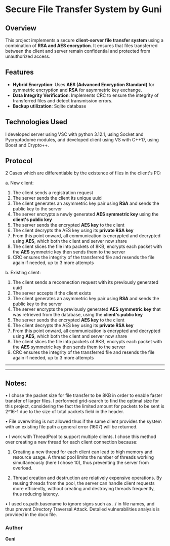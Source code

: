 # Secure File Transfer System by Guni #

## Overview

This project implements a secure **client-server file transfer system** using a combination of **RSA and AES encryption**. It ensures that files transferred between the client and server remain confidential and protected from unauthorized access.

## Features

- **Hybrid Encryption**: Uses **AES (Advanced Encryption Standard)** for symmetric encryption and **RSA** for asymmetric key exchange.
- **Data Integrity Verification**: Implements CRC to ensure the integrity of transferred files and detect transmission errors.
- **Backup utilization**: Sqlite database

## Technologies Used

I developed server using VSC with python 3.12.1, using Socket and Pycryptodome modules, and developed client using VS with C++17, using Boost and Crypto++.

## Protocol 

2 Cases which are differentiable by the existence of files in the client's PC:

a. New client:
1. The client sends a registration request
2. The server sends the client its unique uuid
3. The client generates an asymmetric key pair using **RSA** and sends the public key to the server
4. The server encrypts a newly generated **AES symmetric key** using the **client's public key**
5. The server sends the encrypted **AES key** to the client  
6. The client decrypts the AES key using its **private RSA key**
7. From this point onward, all communication is encrypted and decrypted using **AES**, which both the client and server now share
8. The client slices the file into packets of 8KB, encrypts each packet with the **AES** symmetric key then sends them to the server
9. CRC ensures the integrity of the transferred file and resends the file again if needed, up to 3 more attempts

b. Existing client:
1. The client sends a reconnection request with its previously generated uuid
2. The server accepts if the client exists
3. The client generates an asymmetric key pair using **RSA** and sends the public key to the server
4. The server encrypts the previously generated **AES symmetric key** that was retrieved from the database, using the **client's public key**
5. The server sends the encrypted **AES key** to the client  
6. The client decrypts the AES key using its **private RSA key**
7. From this point onward, all communication is encrypted and decrypted using **AES**, which both the client and server now share
8. The client slices the file into packets of 8KB, encrypts each packet with the **AES** symmetric key then sends them to the server
9. CRC ensures the integrity of the transferred file and resends the file again if needed, up to 3 more attempts

****
---

## Notes:
• I chose the packet size for file transfer to be 8KB in order to enable faster transfer of larger files. I performed grid-search to find the optimal size for this project,
considering the fact the limited amount for packets to be sent is 2^16-1 due to the size of total packets field in the header.

• File overwriting is not allowed thus if the same client
provides the system with an existing file path a general error (1607) will be returned.

• I work with ThreadPool to support multiple clients.
I chose this method over creating a new thread for each client connection because:

1. Creating a new thread for each client can lead to high memory and resource usage.
 A thread pool limits the number of threads working simultaneously (here I chose 10), thus preventing the server from overload.

2. Thread creation and destruction are relatively expensive operations. By reusing threads from the pool, the server can
 handle client requests more efficiently, without creating and destroying threads frequently, thus reducing latency. 

• I used os.path.basename to ignore signs such as ../ in file names,
and thus prevent Directory Traversal Attack.
Detailed vulnerabilities analysis is provided in the docx file.

### Author
**Guni**
